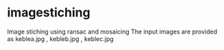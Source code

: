 # imagestiching
Image stiching using ransac and mosaicing
The input images are provided as keblea.jpg , kebleb.jpg , keblec.jpg
